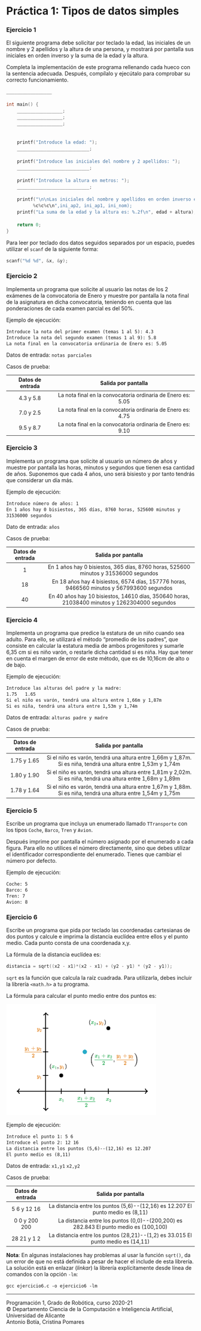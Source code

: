 # Práctica 1: Tipos de datos simples

### Ejercicio 1 ###

El siguiente programa debe solicitar por teclado la edad, las iniciales de un nombre y 2 apellidos y la altura de una persona, y mostrará por pantalla sus iniciales en orden inverso y la suma de la edad y la altura.

Completa la implementación de este programa rellenando cada hueco con la sentencia adecuada. Después, compílalo y ejecútalo para comprobar su correcto funcionamiento.

~~~c
_________________

int main() {
    _________________;
    _________________;
    _________________;


    printf("Introduce la edad: ");
    ___________________________;

    printf("Introduce las iniciales del nombre y 2 apellidos: ");
    ___________________________;

    printf("Introduce la altura en metros: ");
    ___________________________;

    printf("\n\nLas iniciales del nombre y apellidos en orden inverso es:
          %c%c%c\n",ini_ap2, ini_ap1, ini_nom);
    printf("La suma de la edad y la altura es: %.2f\n", edad + altura);

    return 0;
}
~~~

Para leer por teclado dos datos seguidos separados por un espacio, puedes utilizar el `scanf` de la siguiente forma:

~~~c
scanf("%d %d", &x, &y);
~~~

### Ejercicio 2 ###

Implementa un programa que solicite al usuario las notas de los 2 exámenes de la convocatoria de Enero y muestre por pantalla la nota final de la asignatura en dicha convocatoria, teniendo en cuenta que las ponderaciones de cada examen parcial es del 50%.


Ejemplo de ejecución:

~~~text
Introduce la nota del primer examen (temas 1 al 5): 4.3
Introduce la nota del segundo examen (temas 1 al 9): 5.8
La nota final en la convocatoria ordinaria de Enero es: 5.05
~~~

Datos de entrada: `notas parciales`

Casos de prueba:

| Datos de entrada | Salida por pantalla |      
|:----------------:|:-------------------:|
| 4.3 y 5.8       | La nota final en la convocatoria ordinaria de Enero es: 5.05              |
| 7.0 y 2.5            | La nota final en la convocatoria ordinaria de Enero es: 4.75              |   
| 9.5 y 8.7            | La nota final en la convocatoria ordinaria de Enero es: 9.10              |    


### Ejercicio 3 ###

Implementa un programa que solicite al usuario un número de años y muestre por pantalla las horas, minutos y segundos que tienen esa cantidad de años. Suponemos que cada 4 años, uno será bisiesto y por tanto tendrás que considerar un día más.


Ejemplo de ejecución:

~~~text
Introduce número de años: 1
En 1 años hay 0 bisiestos, 365 días, 8760 horas, 525600 minutos y 31536000 segundos
~~~

Dato de entrada: `años`

Casos de prueba:

| Datos de entrada | Salida por pantalla |      
|:----------------:|:-------------------:|
|1                 | En 1 años hay 0 bisiestos, 365 días, 8760 horas, 525600 minutos y 31536000 segundos           |
| 18               | En 18 años hay 4 bisiestos, 6574 días, 157776 horas, 9466560 minutos y 567993600 segundos    |
| 40              | En 40 años hay 10 bisiestos, 14610 días, 350640 horas, 21038400 minutos y 1262304000 segundos   |

### Ejercicio 4 ###

Implementa un programa que predice la estatura de un niño cuando sea adulto. Para ello, se utilizará el método “promedio de los padres”, que consiste en calcular la estatura media de ambos progenitores y sumarle 6,35 cm si es niño varón, o restarle dicha cantidad si es niña.
Hay que tener en cuenta el margen de error de este método, que es de 10,16cm de alto o de bajo.


Ejemplo de ejecución:

~~~text
Introduce las alturas del padre y la madre:
1.75   1.65
Si el niño es varón, tendrá una altura entre 1,66m y 1,87m
Si es niña, tendrá una altura entre 1,53m y 1,74m
~~~

Datos de entrada: `alturas padre y madre`

Casos de prueba:

| Datos de entrada | Salida por pantalla |      
|:----------------:|:-------------------:|
|  1.75 y 1.65   | Si el niño es varón, tendrá una altura entre 1,66m y 1,87m. Si es niña, tendrá una altura entre 1,53m y 1,74m |
|  1.80 y 1.90   | Si el niño es varón, tendrá una altura entre 1,81m y 2,02m. Si es niña, tendrá una altura entre 1,68m y 1,89m |   
|  1.78 y 1.64   | Si el niño es varón, tendrá una altura entre 1,67m y 1,88m. Si es niña, tendrá una altura entre 1,54m y 1,75m |  

### Ejercicio 5 ###

Escribe un programa que incluya un enumerado llamado `TTransporte` con los tipos `Coche`, `Barco`, `Tren` y `Avion`.

Después imprime por pantalla el número asignado por el enumerado a cada figura. Para ello no utilices el número directamente, sino que debes utilizar el identificador correspondiente del enumerado.
Tienes que cambiar el número por defecto.

Ejemplo de ejecución:

~~~text
Coche: 5
Barco: 6
Tren: 7
Avion: 8
~~~

### Ejercicio 6 ###

Escribe un programa que pida por teclado las coordenadas cartesianas de dos puntos y calcule e imprima la distancia euclídea entre ellos y el punto medio. Cada punto consta de una coordenada x,y.

La fórmula de la distancia euclídea es:

~~~c
distancia = sqrt((x2 - x1)*(x2 - x1) + (y2 - y1) * (y2 - y1));
~~~

`sqrt` es la función que calcula la raíz cuadrada. Para utilizarla, debes incluir la librería `<math.h>` a tu programa.

La fórmula para calcular el punto medio entre dos puntos es:

<img src="imagenes/punto_medio.png" width="400px"/>

Ejemplo de ejecución:

~~~text
Introduce el punto 1: 5 6
Introduce el punto 2: 12 16
La distancia entre los puntos (5,6)--(12,16) es 12.207
El punto medio es (8,11)
~~~

Datos de entrada: `x1,y1` `x2,y2`

Casos de prueba:

| Datos de entrada | Salida por pantalla |      
|:----------------:|:-------------------:|
| 5 6 y 12 16      | La distancia entre los puntos (5,6)--(12,16) es 12.207 El punto medio es (8,11)   |
| 0 0 y 200 200      | La distancia entre los puntos (0,0)--(200,200) es 282.843 El punto medio es (100,100) |   
| 28 21 y 1 2      | La distancia entre los puntos (28,21)--(1,2) es 33.015 El punto medio es (14,11)  |

**Nota**:
En algunas instalaciones hay problemas al usar la función `sqrt()`, da un error de que no está definida a pesar de hacer el include de esta librería. La solución está en enlazar (*linkar*)  la librería explícitamente desde línea de comandos con la opción `-lm`:

~~~texto
gcc ejercicio6.c -o ejercicio6 -lm
~~~

----

Programación 1, Grado de Robótica, curso 2020-21  
© Departamento Ciencia de la Computación e Inteligencia Artificial, Universidad de Alicante  
Antonio Botía, Cristina Pomares
